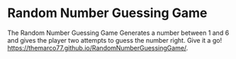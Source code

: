 # Random Number Guessing Game
The Random Number Guessing Game Generates a number between 1 and 6 and gives the player two attempts to guess the number right.
Give it a go!
https://themarco77.github.io/RandomNumberGuessingGame/. 
